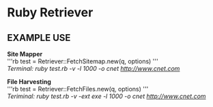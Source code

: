 Ruby Retriever  
==============

EXAMPLE USE  
-----------
   
 **Site Mapper**  
 '''rb
 test = Retriever::FetchSitemap.new(q, options)
 '''  
 *Terminal:  ruby test.rb -v -l 1000 -o cnet http://www.cnet.com*  
  
  
 **File Harvesting**  
'''rb
test = Retriever::FetchFiles.new(q, options)
'''  
*Teriminal:  ruby test.rb -v -ext exe -l 1000 -o cnet http://www.cnet.com*  